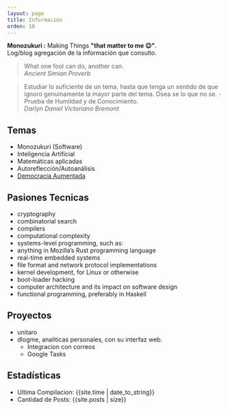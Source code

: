```yaml
---
layout: page
title: Información
orden: 10
---
```


<div class="message">
    <strong> Monozukuri :</strong> Making Things <strong>"that matter to me 😉"</strong>. <br/>
    Log/blog agregación de la información que consulto.
 </div>

> What one fool can do, another can. <br/> *Ancient Simian Proverb*

> Estudiar lo suficiente de un tema, hasta que tenga un sentido de que ignoro genuinamente la mayor parte del tema. Osea se lo que no se. - Prueba de Humildad  y de Conocimiento. <br/> *Darlyn Daniel Victoriano Bremont*

## Temas

- Monozukuri (Software)
- Inteligencia Artificial
- Matemáticas aplicadas
- Autoreflección/Autoanálisis
- [Democracia Aumentada](https://www.peopledemocracy.com/)

## Pasiones Tecnicas

- cryptography
- combinatorial search
- compilers
- computational complexity
- systems-level programming, such as:
- anything in Mozilla’s Rust programming language
- real-time embedded systems
- file format and network protocol implementations
- kernel development, for Linux or otherwise
- boot-loader hacking
- computer architecture and its impact on software design
- functional programming, preferably in Haskell

## Proyectos

- unitaro
- dlogme, analiticas personales, con su interfaz web.
  - Integracion con correos
  - Google Tasks

## Estadísticas

- Ultima Compilacion: {{site.time | date_to_string}} <br/>
- Cantidad de Posts: {{site.posts | size}}